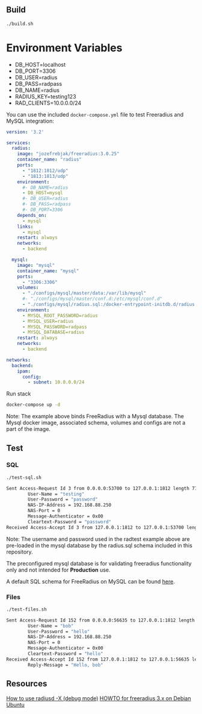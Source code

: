 ## Build

```sh
./build.sh
```

# Environment Variables

-   DB_HOST=localhost
-   DB_PORT=3306
-   DB_USER=radius
-   DB_PASS=radpass
-   DB_NAME=radius
-   RADIUS_KEY=testing123
-   RAD_CLIENTS=10.0.0.0/24

You can use the included `docker-compose.yml` file to test Freeradius and MySQL integration:

```yml
version: '3.2'

services:
  radius:
    image: "jozefrebjak/freeradius:3.0.25"
    container_name: "radius"
    ports:
      - "1812:1812/udp"
      - "1813:1813/udp"
    environment:
      #- DB_NAME=radius
      - DB_HOST=mysql
      #- DB_USER=radius
      #- DB_PASS=radpass
      #- DB_PORT=3306
    depends_on:
      - mysql
    links:
      - mysql
    restart: always
    networks:
      - backend

  mysql:
    image: "mysql"
    container_name: "mysql"
    ports:
      - "3306:3306"
    volumes:
      - "./configs/mysql/master/data:/var/lib/mysql"
      #- "./configs/mysql/master/conf.d:/etc/mysql/conf.d"
      - "./configs/mysql/radius.sql:/docker-entrypoint-initdb.d/radius.sql"
    environment:
      - MYSQL_ROOT_PASSWORD=radius
      - MYSQL_USER=radius
      - MYSQL_PASSWORD=radpass
      - MYSQL_DATABASE=radius
    restart: always
    networks:
      - backend

networks:
  backend:
    ipam:
      config:
        - subnet: 10.0.0.0/24
```

Run stack

```bash
docker-compose up -d
```

Note: The example above binds FreeRadius with a Mysql database. The Mysql docker image, associated schema, volumes and configs are not a part of the image.

## Test

### SQL

```sh
./test-sql.sh
```

```sh
Sent Access-Request Id 3 from 0.0.0.0:53700 to 127.0.0.1:1812 length 77
        User-Name = "testing"
        User-Password = "password"
        NAS-IP-Address = 192.168.88.250
        NAS-Port = 0
        Message-Authenticator = 0x00
        Cleartext-Password = "password"
Received Access-Accept Id 3 from 127.0.0.1:1812 to 127.0.0.1:53700 length 20
```

Note: The username and password used in the radtest example above are pre-loaded in the mysql database by the radius.sql schema included in this repository.

The preconfigured mysql database is for validating freeradius functionality only and not intended for **Production** use.

A default SQL schema for FreeRadius on MySQL can be found [here](https://github.com/FreeRADIUS/freeradius-server/blob/master/raddb/mods-config/sql/main/mysql/schema.sql).

### Files

```sh
./test-files.sh
```

```sh
Sent Access-Request Id 152 from 0.0.0.0:56635 to 127.0.0.1:1812 length 73
        User-Name = "bob"
        User-Password = "hello"
        NAS-IP-Address = 192.168.88.250
        NAS-Port = 0
        Message-Authenticator = 0x00
        Cleartext-Password = "hello"
Received Access-Accept Id 152 from 127.0.0.1:1812 to 127.0.0.1:56635 length 32
        Reply-Message = "Hello, bob"
```

## Resources

[How to use radiusd -X (debug mode)](https://wiki.freeradius.org/guide/radiusd-X)
[HOWTO for freeradius 3.x on Debian Ubuntu](https://wiki.freeradius.org/guide/SQL-HOWTO-for-freeradius-3.x-on-Debian-Ubuntu)